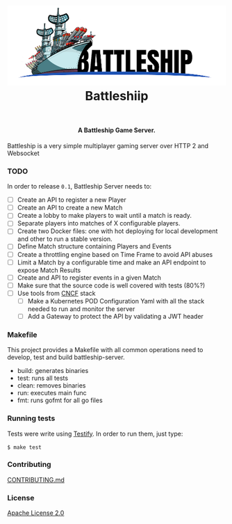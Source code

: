<h1 align="center">
  <br>
  <img src="https://github.com/pedrolopesme/battleship/blob/master/web/img/battleship_logo.png?raw=true" alt="Battleship" width="600">
  <br>
  Battleshiip
  <br>
  <br>
</h1>

<h4 align="center">A Battleship Game Server.</h4>
Battleship is a very simple multiplayer gaming server over HTTP 2 and Websocket

### TODO
In order to release `0.1`, Battleship Server needs to:

- [ ] Create an API to register a new Player
- [ ] Create an API to create a new Match
- [ ] Create a lobby to make players to wait until a match is ready.
- [ ] Separate players into matches of X configurable players.
- [ ] Create two Docker files: one with hot deploying for local development and other to run a stable version.
- [ ] Define Match structure containing Players and Events
- [ ] Create a throttling engine based on Time Frame to avoid API abuses
- [ ] Limit a Match by a configurable time and make an API endpoint to expose Match Results
- [ ] Create and API to register events in a given Match
- [ ] Make sure that the source code is well covered with tests (80%?)
- [ ] Use tools from [CNCF](https://www.cncf.io/) stack
    - [ ] Make a Kubernetes POD Configuration Yaml with all the stack needed to run and monitor the server 
    - [ ] Add a Gateway to protect the API by validating a JWT header

### Makefile

This project provides a Makefile with all common operations need to develop, test and build battleship-server.

* build: generates binaries
* test: runs all tests
* clean: removes binaries
* run: executes main func
* fmt: runs gofmt for all go files

### Running tests

Tests were write using [Testify](https://github.com/stretchr/testify). In order to run them, just type:

```shell
$ make test
```

### Contributing

 [CONTRIBUTING.md](CONTRIBUTING.md) 

### License

[Apache License 2.0](LICENSE)  